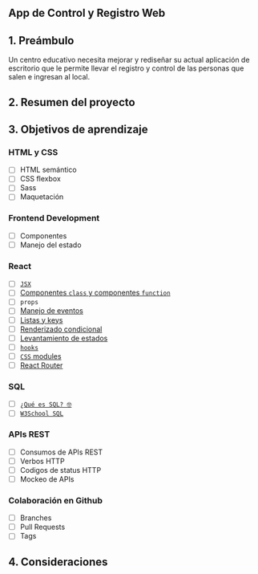 ## App de Control y Registro Web

## 1. Preámbulo

Un centro educativo necesita mejorar y rediseñar su actual aplicación de escritorio que le permite 
llevar el registro y control de las personas que salen e ingresan al local.
## 2. Resumen del proyecto


## 3. Objetivos de aprendizaje

### HTML y CSS

* [ ] HTML semántico
* [ ] CSS flexbox
* [ ] Sass
* [ ] Maquetación

### Frontend Development

* [ ] Componentes
* [ ] Manejo del estado

### React

* [ ] [`JSX`](https://es.reactjs.org/docs/introducing-jsx.html)
* [ ] [Componentes `class` y componentes `function`](https://es.reactjs.org/docs/components-and-props.html#function-and-class-components)
* [ ] `props`
* [ ] [Manejo de eventos](https://es.reactjs.org/docs/handling-events.html)
* [ ] [Listas y keys](https://es.reactjs.org/docs/lists-and-keys.html)
* [ ] [Renderizado condicional](https://es.reactjs.org/docs/conditional-rendering.html)
* [ ] [Levantamiento de estados](https://es.reactjs.org/docs/lifting-state-up.html)
* [ ] [`hooks`](https://es.reactjs.org/docs/hooks-intro.html)
* [ ] [`CSS` modules](https://create-react-app.dev/docs/adding-a-css-modules-stylesheet)
* [ ] [React Router](https://reacttraining.com/react-router/web)

### SQL

* [ ] [`¿Qué es SQL? 🤓`](https://www.youtube.com/watch?v=Atpj2UsF65M)
* [ ] [`W3School SQL`](https://www.w3schools.com/sql/)

### APIs REST

* [ ] Consumos de APIs REST
* [ ] Verbos HTTP
* [ ] Codigos de status HTTP
* [ ] Mockeo de APIs

### Colaboración en Github

* [ ] Branches
* [ ] Pull Requests
* [ ] Tags

## 4. Consideraciones
